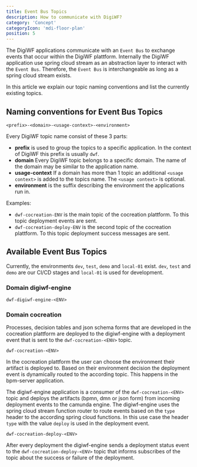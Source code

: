 ```yaml
---
title: Event Bus Topics
description: How to communicate with DigiWF?
category: 'Concept'
categoryIcon: 'mdi-floor-plan'
position: 5
---
```


The DigiWF applications communicate with an `Event Bus` to exchange events that occur within the DigiWF plattform.
Internally the DigiWF application use spring cloud stream as an abstraction layer to interact with the `Event Bus`. Therefore, the `Event Bus` is interchangeable as long as a spring cloud stream exists.

In this article we explain our topic naming conventions and list the currently existing topics. 

## Naming conventions for Event Bus Topics

```
<prefix>-<domain>-<usage-context>-<environment>
```

Every DigiWF topic name consist of these 3 parts: 

- **prefix** is used to group the topics to a specific application. In the context of DigiWF this prefix is usually `dwf`.
- **domain** Every DigiWF topic belongs to a specific domain. The name of the domain may be similar to the application name.
- **usage-context** If a domain has more than 1 topic an additional `<usage context>` is added to the topics name. The `<usage context>` is optional.
- **environment** is the suffix describing the environment the applications run in.

Examples:

- `dwf-cocreation-ENV` is the main topic of the cocreation plattform. To this topic deployment events are sent.
- `dwf-cocreation-deploy-ENV` is the second topic of the cocreation plattform. To this topic deployment success messages are sent.

## Available Event Bus Topics

Currently, the environments `dev`, `test`, `demo` and `local-01` exist. `dev`, `test` and `demo` are our CI/CD stages and `local-01` is used for development.

### Domain digiwf-engine

```
dwf-digiwf-engine-<ENV>
```


### Domain cocreation

Processes, decision tables and json schema forms that are developed in the cocreation plattform are deployed to the digiwf-engine with a deployment event that is sent to the `dwf-cocreation-<ENV>` topic.

```
dwf-cocreation-<ENV>
```

In the cocreation plattform the user can choose the environment their artifact is deployed to.
Based on their environment decision the deployment event is dynamically routed to the according topic.
This happens in the bpm-server application.

The digiwf-engine application is a consumer of the `dwf-cocreation-<ENV>` topic and deploys the artifacts (bpmn, dmn or json form) from incoming deployment events to the camunda engine.
The digiwf-engine uses the spring cloud stream function router to route events based on the `type` header to the according spring cloud functions.
In this use case the header `type` with the value `deploy` is used in the deployment event. 

```
dwf-cocreation-deploy-<ENV>
```

After every deployment the digiwf-engine sends a deployment status event to the `dwf-cocreation-deploy-<ENV>` topic that informs subscribes of the topic about the success or failure of the deployment.


